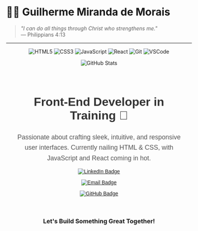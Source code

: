 # 👨‍💻 Guilherme Miranda de Morais  

> *"I can do all things through Christ who strengthens me."*  
> — Philippians 4:13

---
<div align="center">

![HTML5](https://img.shields.io/badge/-HTML5-E34F26?style=flat&logo=html5&logoColor=white)
![CSS3](https://img.shields.io/badge/-CSS3-1572B6?style=flat&logo=css3&logoColor=white)
![JavaScript](https://img.shields.io/badge/-JavaScript-F7DF1E?style=flat&logo=javascript&logoColor=black)
![React](https://img.shields.io/badge/-React-61DAFB?style=flat&logo=react&logoColor=black)
![Git](https://img.shields.io/badge/-Git-F1502F?style=flat&logo=git&logoColor=white)
![VSCode](https://img.shields.io/badge/-VSCode-0078D4?style=flat&logo=visualstudiocode&logoColor=white)

![GitHub Stats](https://github-readme-stats.vercel.app/api?username=gmm-code&show_icons=true&theme=radical)

</div>

<div style="text-align: center; padding: 20px; font-family: Arial, sans-serif;">
  <h2 style="font-size: 2rem; color: #333;">Front-End Developer in Training 🚀</h2>
  <p style="font-size: 1.1rem; color: #555; max-width: 600px; margin: 0 auto; line-height: 1.6;">
    Passionate about crafting sleek, intuitive, and responsive user interfaces. Currently nailing HTML & CSS, with JavaScript and React coming in hot.
  </p>
  
  <div>
    <p><a href="https://www.linkedin.com/in/guilherme-miranda-de-morais/" target="_blank">
      <img src="https://img.shields.io/badge/LinkedIn-Guilherme_Miranda-blue?style=flat&logo=linkedin" alt="LinkedIn Badge"/>
    </a></p>
    <p><a href="mailto:gmm.works@proton.me">
      <img src="https://img.shields.io/badge/Email-gmm.works%40proton.me-blue?style=flat&logo=protonmail" alt="Email Badge"/>
    </a></p>
    <p><a href="https://github.com/gmm-code">
      <img src="https://img.shields.io/badge/GitHub-gmm--code-darkgray?style=flat&logo=github" alt="GitHub Badge"/>
    </a></p>
  </div>
</div>
<div align="center">
  <h3>Let's Build Something Great Together!</h3>
</div>